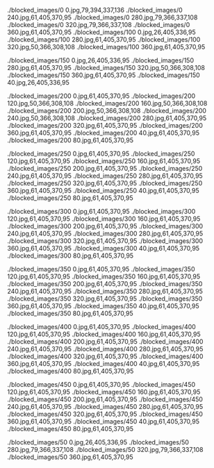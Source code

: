 ./blocked_images/0 0.jpg,79,394,337,136
./blocked_images/0 240.jpg,61,405,370,95
./blocked_images/0 280.jpg,79,366,337,108
./blocked_images/0 320.jpg,79,366,337,108
./blocked_images/0 360.jpg,61,405,370,95
./blocked_images/100 0.jpg,26,405,336,95
./blocked_images/100 280.jpg,61,405,370,95
./blocked_images/100 320.jpg,50,366,308,108
./blocked_images/100 360.jpg,61,405,370,95

./blocked_images/150 0.jpg,26,405,336,95
./blocked_images/150 280.jpg,61,405,370,95
./blocked_images/150 320.jpg,50,366,308,108
./blocked_images/150 360.jpg,61,405,370,95
./blocked_images/150 40.jpg,26,405,336,95

./blocked_images/200 0.jpg,61,405,370,95
./blocked_images/200 120.jpg,50,366,308,108
./blocked_images/200 160.jpg,50,366,308,108
./blocked_images/200 200.jpg,50,366,308,108
./blocked_images/200 240.jpg,50,366,308,108
./blocked_images/200 280.jpg,61,405,370,95
./blocked_images/200 320.jpg,61,405,370,95
./blocked_images/200 360.jpg,61,405,370,95
./blocked_images/200 40.jpg,61,405,370,95
./blocked_images/200 80.jpg,61,405,370,95

./blocked_images/250 0.jpg,61,405,370,95
./blocked_images/250 120.jpg,61,405,370,95
./blocked_images/250 160.jpg,61,405,370,95
./blocked_images/250 200.jpg,61,405,370,95
./blocked_images/250 240.jpg,61,405,370,95
./blocked_images/250 280.jpg,61,405,370,95
./blocked_images/250 320.jpg,61,405,370,95
./blocked_images/250 360.jpg,61,405,370,95
./blocked_images/250 40.jpg,61,405,370,95
./blocked_images/250 80.jpg,61,405,370,95

./blocked_images/300 0.jpg,61,405,370,95
./blocked_images/300 120.jpg,61,405,370,95
./blocked_images/300 160.jpg,61,405,370,95
./blocked_images/300 200.jpg,61,405,370,95
./blocked_images/300 240.jpg,61,405,370,95
./blocked_images/300 280.jpg,61,405,370,95
./blocked_images/300 320.jpg,61,405,370,95
./blocked_images/300 360.jpg,61,405,370,95
./blocked_images/300 40.jpg,61,405,370,95
./blocked_images/300 80.jpg,61,405,370,95

./blocked_images/350 0.jpg,61,405,370,95
./blocked_images/350 120.jpg,61,405,370,95
./blocked_images/350 160.jpg,61,405,370,95
./blocked_images/350 200.jpg,61,405,370,95
./blocked_images/350 240.jpg,61,405,370,95
./blocked_images/350 280.jpg,61,405,370,95
./blocked_images/350 320.jpg,61,405,370,95
./blocked_images/350 360.jpg,61,405,370,95
./blocked_images/350 40.jpg,61,405,370,95
./blocked_images/350 80.jpg,61,405,370,95

./blocked_images/400 0.jpg,61,405,370,95
./blocked_images/400 120.jpg,61,405,370,95
./blocked_images/400 160.jpg,61,405,370,95
./blocked_images/400 200.jpg,61,405,370,95
./blocked_images/400 240.jpg,61,405,370,95
./blocked_images/400 280.jpg,61,405,370,95
./blocked_images/400 320.jpg,61,405,370,95
./blocked_images/400 360.jpg,61,405,370,95
./blocked_images/400 40.jpg,61,405,370,95
./blocked_images/400 80.jpg,61,405,370,95

./blocked_images/450 0.jpg,61,405,370,95
./blocked_images/450 120.jpg,61,405,370,95
./blocked_images/450 160.jpg,61,405,370,95
./blocked_images/450 200.jpg,61,405,370,95
./blocked_images/450 240.jpg,61,405,370,95
./blocked_images/450 280.jpg,61,405,370,95
./blocked_images/450 320.jpg,61,405,370,95
./blocked_images/450 360.jpg,61,405,370,95
./blocked_images/450 40.jpg,61,405,370,95
./blocked_images/450 80.jpg,61,405,370,95

./blocked_images/50 0.jpg,26,405,336,95
./blocked_images/50 280.jpg,79,366,337,108
./blocked_images/50 320.jpg,79,366,337,108
./blocked_images/50 360.jpg,61,405,370,95